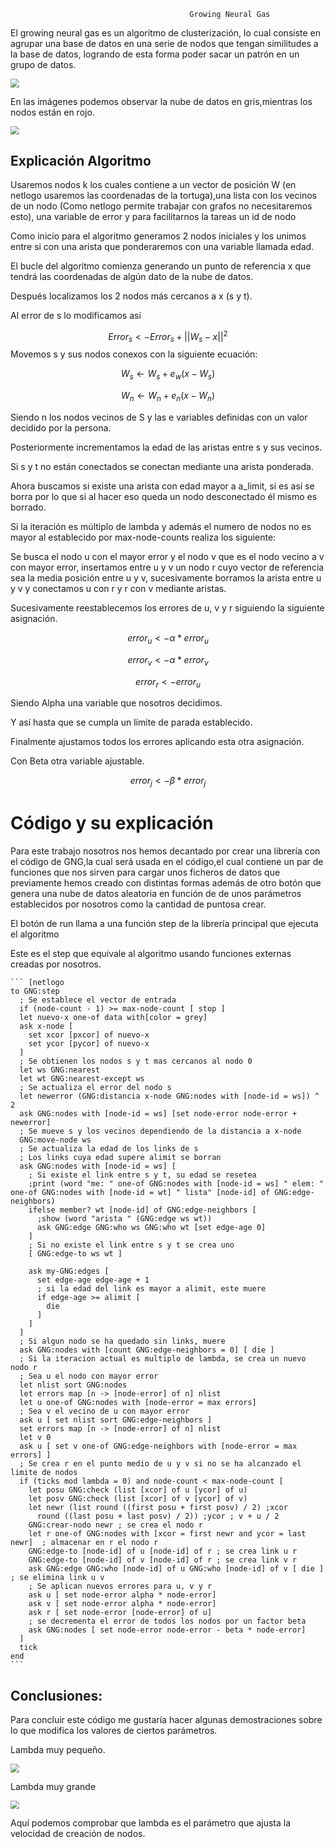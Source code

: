                                             Growing Neural Gas

El growing neural gas es un algoritmo de clusterización, lo cual consiste en agrupar una base de  datos en  una serie de nodos que tengan similitudes a la base de datos,  logrando de esta forma poder sacar un patrón en un grupo de datos.

<img src=".\images\martillo.png" style="zoom: 85%;" />



En las imágenes podemos observar la nube de datos en gris,mientras los nodos están en rojo.



<img src=".\images\manzana.png" style="zoom: 85%;" />



## Explicación Algoritmo

Usaremos nodos k los cuales contiene a  un vector de posición  W (en netlogo usaremos las coordenadas de la tortuga),una lista con los vecinos de un nodo (Como netlogo permite trabajar con grafos no necesitaremos esto), una variable de error y para facilitarnos la tareas un id de nodo

Como inicio para el algoritmo generamos 2 nodos iniciales y los unimos entre si con una arista que ponderaremos con una variable llamada edad.

El bucle del algoritmo comienza generando un punto de referencia x que tendrá las coordenadas de algún dato de la nube de datos.

Después localizamos los 2 nodos más cercanos a x (s y t).

Al error de s lo modificamos así

$$
{Error}_s <- {Error}_s + {||{W}_s-x||}^2
$$
Movemos s y sus nodos conexos con la siguiente ecuación:


$$
{W}_s ← {W}_s + {e}_w (x-{W}_s)
$$

$$
{W}_n ← {W}_n + {e}_n (x-{W}_n)
$$



 Siendo n los  nodos vecinos de S  y las e variables definidas con un valor decidido por la persona.

Posteriormente incrementamos la edad de las aristas entre s y sus vecinos.

Si s y t no están conectados se conectan mediante una arista ponderada.

Ahora buscamos si existe una arista con edad mayor a a_limit, si es así se borra por lo que si al hacer eso queda un nodo desconectado él mismo es borrado.

Si la iteración es múltiplo de lambda y además el numero de nodos no es  mayor al establecido por max-node-counts realiza los siguiente:

Se busca el nodo u con el mayor error y el nodo v que es el nodo vecino a v con mayor error, insertamos entre u y v un nodo r cuyo vector de referencia sea la media posición entre u y v, sucesivamente borramos la arista entre u y v y conectamos u con r y r con v mediante aristas.

Sucesivamente reestablecemos los errores de u, v y r siguiendo la siguiente asignación.


$$
{ error}_u <- {\alpha} * { error}_u
$$

$$
{ error}_v <- {\alpha} * { error}_v
$$

$$
{ error}_r <-  { error}_u
$$

Siendo Alpha una variable que nosotros decidimos.

Y así hasta que se cumpla un límite de parada establecido.

Finalmente ajustamos todos los errores aplicando esta otra asignación.

 Con Beta otra variable ajustable.


$$
{ error}_j <- {\beta} * { error}_j
$$


# Código y su explicación

Para este trabajo nosotros nos hemos decantado por crear una librería con el código de GNG,la cual será usada en el código,el cual contiene un par de funciones que nos sirven para cargar unos ficheros de datos que previamente hemos creado con distintas formas además de otro botón que genera una nube de datos aleatoria en función de de unos parámetros establecidos por nosotros como la cantidad de puntosa crear.

El botón de run llama a una función step de la librería principal que ejecuta el algoritmo

Este es el step que equivale al algoritmo usando funciones externas creadas por nosotros.

~~~netlogo
``` [netlogo
to GNG:step
  ; Se establece el vector de entrada
  if (node-count - 1) >= max-node-count [ stop ]
  let nuevo-x one-of data with[color = grey]
  ask x-node [
    set xcor [pxcor] of nuevo-x
    set ycor [pycor] of nuevo-x
  ]
  ; Se obtienen los nodos s y t mas cercanos al nodo 0
  let ws GNG:nearest
  let wt GNG:nearest-except ws
  ; Se actualiza el error del nodo s
  let newerror (GNG:distancia x-node GNG:nodes with [node-id = ws]) ^ 2
  ask GNG:nodes with [node-id = ws] [set node-error node-error + newerror]
  ; Se mueve s y los vecinos dependiendo de la distancia a x-node
  GNG:move-node ws
  ; Se actualiza la edad de los links de s
  ; Los links cuya edad supere alimit se borran
  ask GNG:nodes with [node-id = ws] [
    ; Si existe el link entre s y t, su edad se resetea
    ;print (word "me: " one-of GNG:nodes with [node-id = ws] " elem: " one-of GNG:nodes with [node-id = wt] " lista" [node-id] of GNG:edge-neighbors)
    ifelse member? wt [node-id] of GNG:edge-neighbors [
      ;show (word "arista " (GNG:edge ws wt))
      ask GNG:edge GNG:who ws GNG:who wt [set edge-age 0]
    ]
    ; Si no existe el link entre s y t se crea uno 
    [ GNG:edge-to ws wt ]
    
    ask my-GNG:edges [
      set edge-age edge-age + 1
      ; si la edad del link es mayor a alimit, este muere
      if edge-age >= alimit [
        die 
      ]
    ]
  ]
  ; Si algun nodo se ha quedado sin links, muere
  ask GNG:nodes with [count GNG:edge-neighbors = 0] [ die ]
  ; Si la iteracion actual es multiplo de lambda, se crea un nuevo nodo r
  ; Sea u el nodo con mayor error
  let nlist sort GNG:nodes
  let errors map [n -> [node-error] of n] nlist
  let u one-of GNG:nodes with [node-error = max errors]
  ; Sea v el vecino de u con mayor error
  ask u [ set nlist sort GNG:edge-neighbors ]
  set errors map [n -> [node-error] of n] nlist
  let v 0
  ask u [ set v one-of GNG:edge-neighbors with [node-error = max errors] ]
  ; Se crea r en el punto medio de u y v si no se ha alcanzado el limite de nodos
  if (ticks mod lambda = 0) and node-count < max-node-count [
    let posu GNG:check (list [xcor] of u [ycor] of u)
    let posv GNG:check (list [xcor] of v [ycor] of v)
    let newr (list round ((first posu + first posv) / 2) ;xcor
      round ((last posu + last posv) / 2)) ;ycor ; v + u / 2
    GNG:crear-nodo newr ; se crea el nodo r
    let r one-of GNG:nodes with [xcor = first newr and ycor = last newr]  ; almacenar en r el nodo r
    GNG:edge-to [node-id] of u [node-id] of r ; se crea link u r
    GNG:edge-to [node-id] of v [node-id] of r ; se crea link v r
    ask GNG:edge GNG:who [node-id] of u GNG:who [node-id] of v [ die ] ; se elimina link u v
    ; Se aplican nuevos errores para u, v y r
    ask u [ set node-error alpha * node-error]
    ask v [ set node-error alpha * node-error]
    ask r [ set node-error [node-error] of u]
    ; se decrementa el error de todos los nodos por un factor beta
    ask GNG:nodes [ set node-error node-error - beta * node-error]
  ]
  tick
end
```
~~~

## Conclusiones:

Para concluir este código me gustaría hacer algunas demostraciones sobre lo que modifica los valores de ciertos parámetros.

Lambda muy pequeño.



<img src=".\images\L2.png" style="zoom: 85%;" />



Lambda muy grande 

<img src=".\images\L1.png" style="zoom: 85%;" />

Aquí podemos comprobar que lambda es el parámetro que ajusta la velocidad de creación de nodos.

